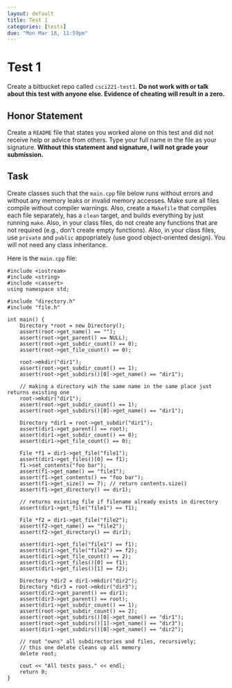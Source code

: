 ```yaml
---
layout: default
title: Test 1
categories: [tests]
due: "Mon Mar 18, 11:59pm"
---
```


# Test 1

Create a bitbucket repo called `csci221-test1`. **Do not work with or talk about this test with anyone else. Evidence of cheating will result in a zero.**

## Honor Statement

Create a `README` file that states you worked alone on this test and did not receive help or advice from others. Type your full name in the file as your signature. **Without this statement and signature, I will not grade your submission.**

## Task

Create classes such that the `main.cpp` file below runs without errors and without any memory leaks or invalid memory accesses. Make sure all files compile without compiler warnings. Also, create a `Makefile` that compiles each file separately, has a `clean` target, and builds everything by just running `make`. Also, in your class files, do not create any functions that are not required (e.g., don't create empty functions). Also, in your class files, use `private` and `public` appopriately (use good object-oriented design). You will not need any class inheritance.

Here is the `main.cpp` file:

```
#include <iostream>
#include <string>
#include <cassert>
using namespace std;

#include "directory.h"
#include "file.h"

int main() {
    Directory *root = new Directory();
    assert(root->get_name() == "");
    assert(root->get_parent() == NULL);
    assert(root->get_subdir_count() == 0);
    assert(root->get_file_count() == 0);

    root->mkdir("dir1");
    assert(root->get_subdir_count() == 1);
    assert(root->get_subdirs()[0]->get_name() == "dir1");

    // making a directory wih the same name in the same place just returns existing one
    root->mkdir("dir1");
    assert(root->get_subdir_count() == 1);
    assert(root->get_subdirs()[0]->get_name() == "dir1");

    Directory *dir1 = root->get_subdir("dir1");
    assert(dir1->get_parent() == root);
    assert(dir1->get_subdir_count() == 0);
    assert(dir1->get_file_count() == 0);

    File *f1 = dir1->get_file("file1");
    assert(dir1->get_files()[0] == f1);
    f1->set_contents("foo bar");
    assert(f1->get_name() == "file1");
    assert(f1->get_contents() == "foo bar");
    assert(f1->get_size() == 7); // return contents.size()
    assert(f1->get_directory() == dir1);

    // returns existing file if filename already exists in directory
    assert(dir1->get_file("file1") == f1);

    File *f2 = dir1->get_file("file2");
    assert(f2->get_name() == "file2");
    assert(f2->get_directory() == dir1);

    assert(dir1->get_file("file1") == f1);
    assert(dir1->get_file("file2") == f2);
    assert(dir1->get_file_count() == 2);
    assert(dir1->get_files()[0] == f1);
    assert(dir1->get_files()[1] == f2);

    Directory *dir2 = dir1->mkdir("dir2");
    Directory *dir3 = root->mkdir("dir3");
    assert(dir2->get_parent() == dir1);
    assert(dir3->get_parent() == root);
    assert(dir1->get_subdir_count() == 1);
    assert(root->get_subdir_count() == 2);
    assert(root->get_subdirs()[0]->get_name() == "dir1");
    assert(root->get_subdirs()[1]->get_name() == "dir3");
    assert(dir1->get_subdirs()[0]->get_name() == "dir2");

    // root "owns" all subdirectories and files, recursively;
    // this one delete cleans up all memory
    delete root;

    cout << "All tests pass." << endl;
    return 0;
}
```

